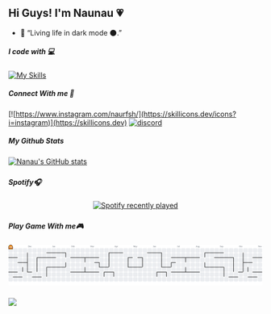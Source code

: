 ## Hi Guys! I'm Naunau 💗

<!--
**babyfish05/babyfish05** is a ✨ _special_ ✨ repository because its `README.md` (this file) appears on your GitHub profile.

Here are some ideas to get you started:

- 🔭 I’m currently working on ...
- 🌱 I’m currently learning ...
- 👯 I’m looking to collaborate on ...
- 🤔 I’m looking for help with ...
- 💬 Ask me about ...
- 📫 How to reach me: ...
- 😄 Pronouns: ...
- ⚡ Fun fact: ...
-->
-  🌙 “Living life in dark mode 🌑.”

##### I code with 💻
[![My Skills](https://skillicons.dev/icons?i=js,html,css,php,cpp,laravel,postgres,figma)](https://skillicons.dev)
##### Connect  With me 🌷
[![https://www.instagram.com/naurfsh/](https://skillicons.dev/icons?i=instagram)](https://skillicons.dev) [![discord](https://skillicons.dev/icons?i=discord)](https://skillicons.dev)
##### My Github Stats
[![Nanau's GitHub stats](https://github-readme-stats.vercel.app/api?username=babyfish05&show_icons=true&theme=dracula&locale=id )](https://github.com/babyfish05)

###

##### Spotify🎧

###

<div align="center">
  <a href="https://open.spotify.com/user/https://www.spotify.com/id-id/account/overview/?utm_source=spotify&utm_medium=menu&utm_campaign=your_account">
    <img src="https://spotify-recently-played-readme.vercel.app/api?user=https://www.spotify.com/id-id/account/overview/?utm_source=spotify&utm_medium=menu&utm_campaign=your_account&count=5" alt="Spotify recently played"  />
  </a>
</div>

###
##### Play Game With me🎮

###

<picture>
  <source media="(prefers-color-scheme: dark)" srcset="https://raw.githubusercontent.com/babyfish05/babyfish05/output/pacman-contribution-graph-dark.svg">
  <source media="(prefers-color-scheme: light)" srcset="https://raw.githubusercontent.com/babyfish05/babyfish05/output/pacman-contribution-graph.svg">
  <img alt="pacman contribution graph" src="https://raw.githubusercontent.com/babyfish05/babyfish05/output/pacman-contribution-graph.svg">
</picture>

###

<div>
  <img style="100%" src="https://capsule-render.vercel.app/api?type=wave&height=100&section=header&reversal=false&fontSize=70&fontColor=FFFFFF&fontAlign=50&fontAlignY=50&stroke=-&descSize=20&descAlign=50&descAlignY=50&color=gradient"  />
</div>